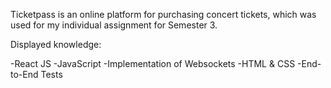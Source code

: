 Ticketpass is an online platform for purchasing concert tickets, which was used for my individual assignment for Semester 3.

Displayed knowledge:

-React JS
-JavaScript
-Implementation of Websockets
-HTML & CSS
-End-to-End Tests
